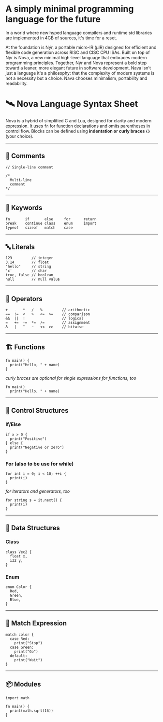 # A simply minimal programming language for the future

In a world where new hyped language compilers and runtime std libraries are implemented in 4GB of sources, it's time for a reset.

At the foundation is Nýr, a portable micro-IR (µIR) designed for efficient and flexible code generation across RISC and CISC CPU ISAs. Built on top of Nýr is Nova, a new minimal high-level language that embraces modern programming principles. Together, Nýr and Nova represent a bold step toward a leaner, more elegant future in software development.
Nava isn't just a language it's a philosophy: that the complexity of modern systems is not a necessity but a choice. Nava chooses minimalism, portability and readability.

# 🛰️ Nova Language Syntax Sheet

Nova is a hybrid of simplified C and Lua, designed for clarity and modern expression. It uses `fn` for function declarations and omits parentheses in control flow. Blocks can be defined using **indentation or curly braces `{}`** (your choice).

---

## 📃 Comments

```nova
// Single-line comment

/* 
  Multi-line
  comment 
*/
```

---

## 🧠 Keywords

```
fn       if       else     for      return
break    continue class    enum     import
typeof   sizeof   match    case
```

---

## 🔤 Literals

```nova
123         // integer  
3.14        // float  
"hello"     // string  
'c'         // char  
true, false // boolean  
null        // null value
```

---

## 🧮 Operators

```nova
+   -   *   /   %         // arithmetic  
==  !=  <   >   <=  >=    // comparison  
&&  ||  !                 // logical  
=   +=  -=  *=  /=        // assignment  
&   |   ^   ~   <<  >>    // bitwise
```

---

## 🏗️ Functions

```nova
fn main() {
  print("Hello, " + name)
}
```

*curly braces are optional for single expressions for functions, too*

```nova
fn main()
  print("Hello, " + name)
```

---

## 🔁 Control Structures

### If/Else

```nova
if x > 0 {
  print("Positive")
} else {
  print("Negative or zero")
}
```

### For (also to be use for while)

```nova
for int i = 0; i < 10; ++i {
  print(i)
}
```

*for iterators and generators, too*           

```nova
for string s = it.next() {
  print(i)
}
```

---

## 🧱 Data Structures

### Class

```nova
class Vec2 {
  float x,
  i32 y,
}
```

### Enum

```nova
enum Color {
  Red,
  Green,
  Blue,
}
```

---

## 🧩 Match Expression

```nova
match color {
  case Red:
    print("Stop")
  case Green:
    print("Go")
  default: 
    print("Wait")
}
```

---

## 📦 Modules

```nova
import math

fn main() {
  print(math.sqrt(16))
}
```

